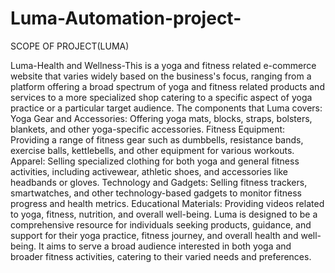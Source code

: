 # Luma-Automation-project-
SCOPE OF PROJECT(LUMA)

Luma-Health and Wellness-This is a yoga and fitness related e-commerce website that varies widely based on the business's focus, 
ranging from a platform offering a broad spectrum of yoga and fitness related products and services to a more specialized shop catering to a specific 
aspect of yoga practice or a particular target audience. 
The components that Luma covers:
Yoga Gear and Accessories: Offering yoga mats, blocks, straps, bolsters, blankets, and other yoga-specific accessories.
Fitness Equipment: Providing a range of fitness gear such as dumbbells, resistance bands, exercise balls, kettlebells, 
and other equipment for various workouts.
Apparel: Selling specialized clothing for both yoga and general fitness activities, including activewear, athletic shoes, 
and accessories like headbands or gloves.
Technology and Gadgets: Selling fitness trackers, smartwatches, and other technology-based gadgets to monitor fitness progress and health metrics.
Educational Materials: Providing videos related to yoga, fitness, nutrition, and overall well-being.
Luma is designed to be a comprehensive resource for individuals seeking products, guidance, and support for their yoga practice, 
fitness journey, and overall health and well-being. 
It aims to serve a broad audience interested in both yoga and broader fitness activities, catering to their varied needs and preferences.

